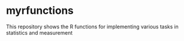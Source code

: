 # myrfunctions
This repository shows the R functions for implementing various tasks in statistics and measurement
